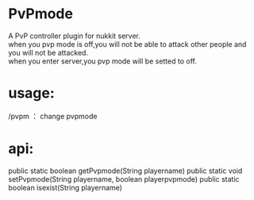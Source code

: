 # PvPmode
A PvP controller plugin for nukkit server.</br>
when you pvp mode is off,you will not be able to attack other people and you will not be attacked.</br>
when you enter server,you pvp mode will be setted to off.

# usage:
/pvpm ： change pvpmode

# api:
public static boolean getPvpmode(String playername) 
public static void setPvpmode(String playername, boolean playerpvpmode)
public static boolean isexist(String playername) 
